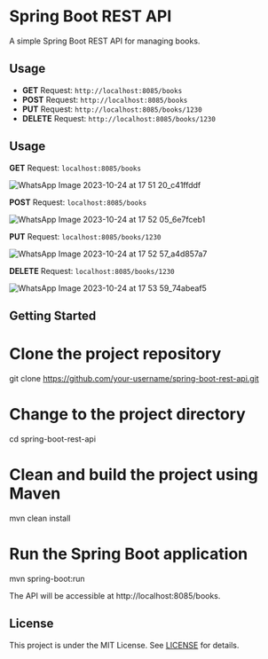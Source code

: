 # Spring Boot REST API 

A simple Spring Boot REST API for managing books.

## Usage

- **GET** Request: `http://localhost:8085/books`
- **POST** Request: `http://localhost:8085/books`
- **PUT** Request: `http://localhost:8085/books/1230`
- **DELETE** Request: `http://localhost:8085/books/1230`



## Usage

**GET** Request: `localhost:8085/books`

![WhatsApp Image 2023-10-24 at 17 51 20_c41ffddf](https://github.com/sanjeevkumarray/REST_API_Spring_Boot/assets/53333326/e7910034-8385-4d40-9e25-495b28994ebf)

**POST** Request: `localhost:8085/books`

![WhatsApp Image 2023-10-24 at 17 52 05_6e7fceb1](https://github.com/sanjeevkumarray/REST_API_Spring_Boot/assets/53333326/106e5195-9ca0-46cc-8c66-2465f22f5598)

**PUT** Request: `localhost:8085/books/1230`

![WhatsApp Image 2023-10-24 at 17 52 57_a4d857a7](https://github.com/sanjeevkumarray/REST_API_Spring_Boot/assets/53333326/066d36ea-c573-4f80-8304-a5c4f1c79322)

**DELETE** Request: `localhost:8085/books/1230`

![WhatsApp Image 2023-10-24 at 17 53 59_74abeaf5](https://github.com/sanjeevkumarray/REST_API_Spring_Boot/assets/53333326/1a137df6-fc4b-49a7-9cbf-6f1153b48fd9)

## Getting Started

# Clone the project repository
git clone https://github.com/your-username/spring-boot-rest-api.git

# Change to the project directory
cd spring-boot-rest-api

# Clean and build the project using Maven
mvn clean install

# Run the Spring Boot application
mvn spring-boot:run 

The API will be accessible at http://localhost:8085/books.

## License

This project is under the MIT License. See [LICENSE](LICENSE) for details.
